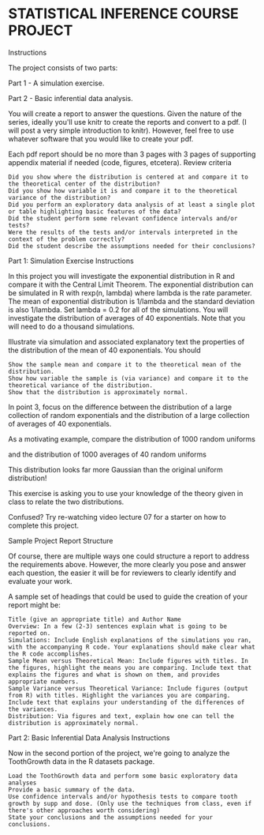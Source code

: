 # STATISTICAL INFERENCE COURSE PROJECT

Instructions

The project consists of two parts:

   Part 1 - A simulation exercise.
   
   Part 2 - Basic inferential data analysis.

You will create a report to answer the questions. Given the nature of the series, ideally you'll use knitr to create the reports and convert to a pdf. (I will post a very simple introduction to knitr). However, feel free to use whatever software that you would like to create your pdf.

Each pdf report should be no more than 3 pages with 3 pages of supporting appendix material if needed (code, figures, etcetera).
Review criteria

    Did you show where the distribution is centered at and compare it to the theoretical center of the distribution?
    Did you show how variable it is and compare it to the theoretical variance of the distribution?
    Did you perform an exploratory data analysis of at least a single plot or table highlighting basic features of the data?
    Did the student perform some relevant confidence intervals and/or tests?
    Were the results of the tests and/or intervals interpreted in the context of the problem correctly?
    Did the student describe the assumptions needed for their conclusions? 

Part 1: Simulation Exercise Instructions

In this project you will investigate the exponential distribution in R and compare it with the Central Limit Theorem. The exponential distribution can be simulated in R with rexp(n, lambda) where lambda is the rate parameter. The mean of exponential distribution is 1/lambda and the standard deviation is also 1/lambda. Set lambda = 0.2 for all of the simulations. You will investigate the distribution of averages of 40 exponentials. Note that you will need to do a thousand simulations.

Illustrate via simulation and associated explanatory text the properties of the distribution of the mean of 40 exponentials. You should

    Show the sample mean and compare it to the theoretical mean of the distribution.
    Show how variable the sample is (via variance) and compare it to the theoretical variance of the distribution.
    Show that the distribution is approximately normal.

In point 3, focus on the difference between the distribution of a large collection of random exponentials and the distribution of a large collection of averages of 40 exponentials.

As a motivating example, compare the distribution of 1000 random uniforms

and the distribution of 1000 averages of 40 random uniforms

This distribution looks far more Gaussian than the original uniform distribution!

This exercise is asking you to use your knowledge of the theory given in class to relate the two distributions.

Confused? Try re-watching video lecture 07 for a starter on how to complete this project.

Sample Project Report Structure

Of course, there are multiple ways one could structure a report to address the requirements above. However, the more clearly you pose and answer each question, the easier it will be for reviewers to clearly identify and evaluate your work.

A sample set of headings that could be used to guide the creation of your report might be:

    Title (give an appropriate title) and Author Name
    Overview: In a few (2-3) sentences explain what is going to be reported on.
    Simulations: Include English explanations of the simulations you ran, with the accompanying R code. Your explanations should make clear what the R code accomplishes.
    Sample Mean versus Theoretical Mean: Include figures with titles. In the figures, highlight the means you are comparing. Include text that explains the figures and what is shown on them, and provides appropriate numbers.
    Sample Variance versus Theoretical Variance: Include figures (output from R) with titles. Highlight the variances you are comparing. Include text that explains your understanding of the differences of the variances.
    Distribution: Via figures and text, explain how one can tell the distribution is approximately normal.

Part 2: Basic Inferential Data Analysis Instructions

Now in the second portion of the project, we're going to analyze the ToothGrowth data in the R datasets package.

    Load the ToothGrowth data and perform some basic exploratory data analyses
    Provide a basic summary of the data.
    Use confidence intervals and/or hypothesis tests to compare tooth growth by supp and dose. (Only use the techniques from class, even if there's other approaches worth considering)
    State your conclusions and the assumptions needed for your conclusions.
